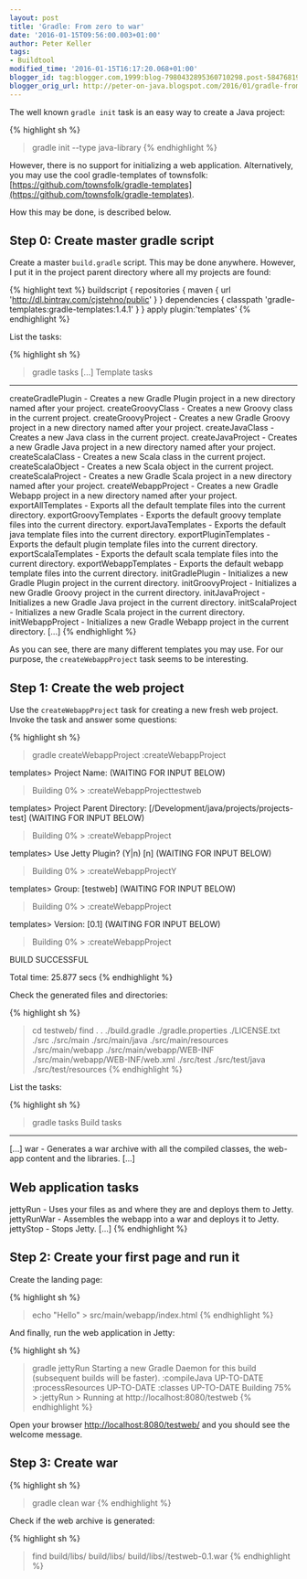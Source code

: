 ```yaml
---
layout: post
title: 'Gradle: From zero to war'
date: '2016-01-15T09:56:00.003+01:00'
author: Peter Keller
tags:
- Buildtool
modified_time: '2016-01-15T16:17:20.068+01:00'
blogger_id: tag:blogger.com,1999:blog-7980432895360710298.post-5847681905042169486
blogger_orig_url: http://peter-on-java.blogspot.com/2016/01/gradle-from-zero-to-war.html
---
```


The well known `gradle init` task is an easy way to create a Java project: 

{% highlight sh %}
> gradle init --type java-library
{% endhighlight %}   
    
However, there is no support for initializing a web application. Alternatively, you may use the cool gradle-templates of townsfolk: [https://github.com/townsfolk/gradle-templates](https://github.com/townsfolk/gradle-templates).  

How this may be done, is described below.

## Step 0: Create master gradle script

Create a master `build.gradle` script. This may be done anywhere. However, I put it in the project parent directory where all my projects are found:

{% highlight text %}
buildscript {
    repositories {
        maven {
            url 'http://dl.bintray.com/cjstehno/public'
        }
    }
    dependencies {
        classpath 'gradle-templates:gradle-templates:1.4.1'
    }
}
apply plugin:'templates'
{% endhighlight %}   

List the tasks:

{% highlight sh %}
> gradle tasks
[...]
Template tasks
--------------
createGradlePlugin - Creates a new Gradle Plugin project in a new directory named after your project.
createGroovyClass - Creates a new Groovy class in the current project.
createGroovyProject - Creates a new Gradle Groovy project in a new directory named after your project.
createJavaClass - Creates a new Java class in the current project.
createJavaProject - Creates a new Gradle Java project in a new directory named after your project.
createScalaClass - Creates a new Scala class in the current project.
createScalaObject - Creates a new Scala object in the current project.
createScalaProject - Creates a new Gradle Scala project in a new directory named after your project.
createWebappProject - Creates a new Gradle Webapp project in a new directory named after your project.
exportAllTemplates - Exports all the default template files into the current directory.
exportGroovyTemplates - Exports the default groovy template files into the current directory.
exportJavaTemplates - Exports the default java template files into the current directory.
exportPluginTemplates - Exports the default plugin template files into the current directory.
exportScalaTemplates - Exports the default scala template files into the current directory.
exportWebappTemplates - Exports the default webapp template files into the current directory.
initGradlePlugin - Initializes a new Gradle Plugin project in the current directory.
initGroovyProject - Initializes a new Gradle Groovy project in the current directory.
initJavaProject - Initializes a new Gradle Java project in the current directory.
initScalaProject - Initializes a new Gradle Scala project in the current directory.
initWebappProject - Initializes a new Gradle Webapp project in the current directory.
[...]
{% endhighlight %}
    
As you can see, there are many different templates you may use. For our purpose, the `createWebappProject` task seems to be interesting. 

## Step 1: Create the web project

Use the `createWebappProject` task for creating a new fresh web project. Invoke the task and answer some questions: 

{% highlight sh %}
> gradle createWebappProject
:createWebappProject

templates> Project Name:  (WAITING FOR INPUT BELOW)
> Building 0% > :createWebappProjecttestweb

templates> Project Parent Directory: [/Development/java/projects/projects-test]  (WAITING FOR INPUT BELOW)
> Building 0% > :createWebappProject

templates> Use Jetty Plugin? (Y|n) [n]  (WAITING FOR INPUT BELOW)
> Building 0% > :createWebappProjectY

templates> Group: [testweb]  (WAITING FOR INPUT BELOW)
> Building 0% > :createWebappProject

templates> Version: [0.1]  (WAITING FOR INPUT BELOW)
> Building 0% > :createWebappProject

BUILD SUCCESSFUL

Total time: 25.877 secs
{% endhighlight %}

Check the generated files and directories:

{% highlight sh %}
> cd testweb/
> find .
.
./build.gradle
./gradle.properties
./LICENSE.txt
./src
./src/main
./src/main/java
./src/main/resources
./src/main/webapp
./src/main/webapp/WEB-INF
./src/main/webapp/WEB-INF/web.xml
./src/test
./src/test/java
./src/test/resources
{% endhighlight %}
 
 List the tasks: 

 {% highlight sh %}
> gradle tasks
Build tasks
-----------
[...]
war - Generates a war archive with all the compiled classes, the web-app content and the libraries.
[...]

Web application tasks
---------------------
jettyRun - Uses your files as and where they are and deploys them to Jetty.
jettyRunWar - Assembles the webapp into a war and deploys it to Jetty.
jettyStop - Stops Jetty.
[...]
{% endhighlight %}
 
## Step 2: Create your first page and run it 
 
Create the landing page:

{% highlight sh %}
> echo "Hello" > src/main/webapp/index.html 
{% endhighlight %}
 
And finally, run the web application in Jetty: 

{% highlight sh %} 
> gradle jettyRun
Starting a new Gradle Daemon for this build (subsequent builds will be faster).
:compileJava UP-TO-DATE
:processResources UP-TO-DATE
:classes UP-TO-DATE
> Building 75% > :jettyRun > Running at http://localhost:8080/testweb
 {% endhighlight %}
 
Open your browser [http://localhost:8080/testweb/](http://localhost:8080/testweb/) and you should see the welcome message. 

## Step 3: Create war
{% highlight sh %}
> gradle clean war
{% endhighlight %}
    
Check if the web archive is generated:

{% highlight sh %}
> find build/libs/
build/libs/
build/libs//testweb-0.1.war
{% endhighlight %}
